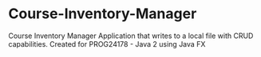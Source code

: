 # Course-Inventory-Manager
Course Inventory Manager Application that writes to a local file with CRUD capabilities.
Created for PROG24178 - Java 2 using Java FX

